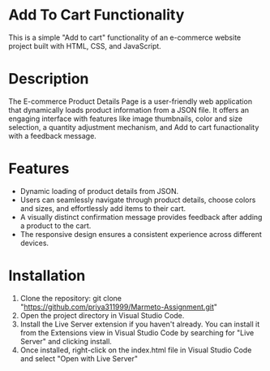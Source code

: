 
# Add To Cart Functionality

This is a simple "Add to cart" functionality of an e-commerce website project built with HTML, CSS, and JavaScript.

# Description

The E-commerce Product Details Page is a user-friendly web application that dynamically loads product information from a JSON file. It offers an engaging interface with features like image thumbnails, color and size selection, a quantity adjustment mechanism, and Add to cart funactionality with a feedback message.

# Features

* Dynamic loading of product details from JSON. 
* Users can seamlessly navigate through product details, choose colors and sizes, and effortlessly add items to their cart.
* A visually distinct confirmation message provides feedback after adding a product to the cart.
* The responsive design ensures a consistent experience across different devices.

# Installation
1. Clone the repository: git clone "https://github.com/priya311999/Marmeto-Assignment.git"
2. Open the project directory in Visual Studio Code.
3. Install the Live Server extension if you haven't already. You can install it from the Extensions view in Visual Studio Code by searching for "Live Server" and clicking install.
4. Once installed, right-click on the index.html file in Visual Studio Code and select "Open with Live Server"
